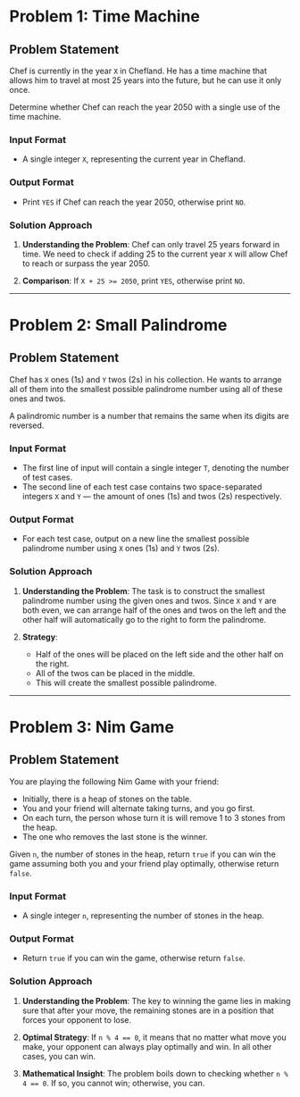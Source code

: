 # Problem 1: Time Machine

## Problem Statement

Chef is currently in the year `X` in Chefland. He has a time machine that allows him to travel at most 25 years into the future, but he can use it only once.

Determine whether Chef can reach the year 2050 with a single use of the time machine.

### Input Format
- A single integer `X`, representing the current year in Chefland.

### Output Format
- Print `YES` if Chef can reach the year 2050, otherwise print `NO`.

### Solution Approach
1. **Understanding the Problem**: Chef can only travel 25 years forward in time. We need to check if adding 25 to the current year `X` will allow Chef to reach or surpass the year 2050.
   
2. **Comparison**: If `X + 25 >= 2050`, print `YES`, otherwise print `NO`.

---

# Problem 2: Small Palindrome

## Problem Statement

Chef has `X` ones (1s) and `Y` twos (2s) in his collection. He wants to arrange all of them into the smallest possible palindrome number using all of these ones and twos.

A palindromic number is a number that remains the same when its digits are reversed.

### Input Format
- The first line of input will contain a single integer `T`, denoting the number of test cases.
- The second line of each test case contains two space-separated integers `X` and `Y` — the amount of ones (1s) and twos (2s) respectively.

### Output Format
- For each test case, output on a new line the smallest possible palindrome number using `X` ones (1s) and `Y` twos (2s).

### Solution Approach
1. **Understanding the Problem**: The task is to construct the smallest palindrome number using the given ones and twos. Since `X` and `Y` are both even, we can arrange half of the ones and twos on the left and the other half will automatically go to the right to form the palindrome.

2. **Strategy**: 
   - Half of the ones will be placed on the left side and the other half on the right.
   - All of the twos can be placed in the middle.
   - This will create the smallest possible palindrome.

---

# Problem 3: Nim Game

## Problem Statement

You are playing the following Nim Game with your friend:

- Initially, there is a heap of stones on the table.
- You and your friend will alternate taking turns, and you go first.
- On each turn, the person whose turn it is will remove 1 to 3 stones from the heap.
- The one who removes the last stone is the winner.

Given `n`, the number of stones in the heap, return `true` if you can win the game assuming both you and your friend play optimally, otherwise return `false`.

### Input Format
- A single integer `n`, representing the number of stones in the heap.

### Output Format
- Return `true` if you can win the game, otherwise return `false`.

### Solution Approach
1. **Understanding the Problem**: The key to winning the game lies in making sure that after your move, the remaining stones are in a position that forces your opponent to lose.

2. **Optimal Strategy**: If `n % 4 == 0`, it means that no matter what move you make, your opponent can always play optimally and win. In all other cases, you can win.

3. **Mathematical Insight**: The problem boils down to checking whether `n % 4 == 0`. If so, you cannot win; otherwise, you can.
